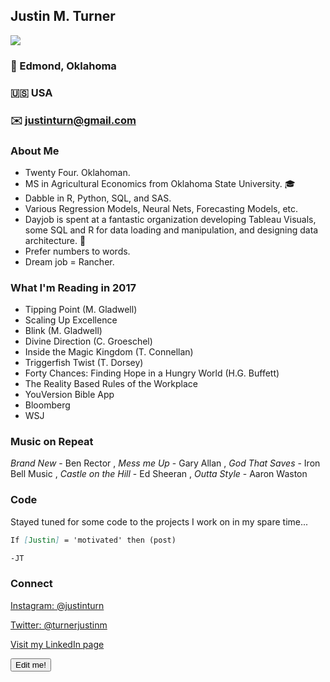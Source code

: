 <!-- https://guides.github.com/features/mastering-markdown/ for markdown guide --> 
<!-- Global site tag (gtag.js) - Google Analytics -->
<script async src="https://www.googletagmanager.com/gtag/js?id=UA-110464159-1"></script>
<script>
  window.dataLayer = window.dataLayer || [];
  function gtag(){dataLayer.push(arguments);}
  gtag('js', new Date());

  gtag('config', 'UA-110464159-1');
</script>


## Justin M. Turner
![](justinturn.github.io/headshot.png)

### :round_pushpin: Edmond, Oklahoma 
### :us: USA 
### :envelope: justinturn@gmail.com 


### About Me

* Twenty Four. Oklahoman. 
* MS in Agricultural Economics from Oklahoma State University. :mortar_board:
* Dabble in R, Python, SQL, and SAS. 
* Various Regression Models, Neural Nets, Forecasting Models, etc.
* Dayjob is spent at a fantastic organization developing Tableau Visuals, some SQL and R for data loading and manipulation, and designing data architecture. :office:
* Prefer numbers to words. 
* Dream job = Rancher. 

### What I'm Reading in 2017
 
* Tipping Point (M. Gladwell)
* Scaling Up Excellence
* Blink (M. Gladwell)
* Divine Direction (C. Groeschel)
* Inside the Magic Kingdom (T. Connellan)
* Triggerfish Twist (T. Dorsey)
* Forty Chances: Finding Hope in a Hungry World (H.G. Buffett)
* The Reality Based Rules of the Workplace
* YouVersion Bible App
* Bloomberg
* WSJ

### Music on Repeat

*Brand New* - Ben Rector , *Mess me Up* - Gary Allan , *God That Saves* - Iron Bell Music , *Castle on the Hill* - Ed Sheeran , *Outta Style* - Aaron Waston



### Code

Stayed tuned for some code to the projects I work on in my spare time...
```markdown
If [Justin] = 'motivated' then (post)

-JT
```

### Connect

[Instagram: @justinturn](https://www.instagram.com/justinturn/)  

[Twitter: @turnerjustinm](https://twitter.com/turnerjustinm)  

[Visit my LinkedIn page](https://www.linkedin.com/in/justin-turner-b9012966/)  

<!-- LineChart generated in R 3.4.1 by googleVis 0.6.2 package -->
<!-- Sat Nov 25 10:34:08 2017 -->


<!-- jsHeader -->
<script type="text/javascript">


// jsData 
function gvisDataLineChartID16c03ac86151 () {
var data = new google.visualization.DataTable();
var datajson =
[
 [
1992,
91.67
],
[
1993,
97.54
],
[
1994,
88.83
],
[
1995,
73.54
],
[
1996,
62.8
],
[
1997,
86.8
],
[
1998,
82.08
],
[
1999,
87.28
],
[
2000,
98.77
],
[
2001,
101.32
],
[
2002,
91.45
],
[
2003,
100.47
],
[
2004,
120.46
],
[
2005,
129.27
],
[
2006,
126.11
],
[
2007,
121.72
],
[
2008,
115.55
],
[
2009,
108.51
],
[
2010,
123.08
],
[
2011,
147.06
],
[
2012,
169.6
],
[
2013,
173.07
],
[
2014,
245.25
],
[
2015,
249.92
],
[
2016,
163.98
] 
];
data.addColumn('number','year');
data.addColumn('number','price');
data.addRows(datajson);
return(data);
}


// jsDrawChart
function drawChartLineChartID16c03ac86151() {
var data = gvisDataLineChartID16c03ac86151();
var options = {};
options["allowHtml"] = true;


    chartLineChartID16c03ac86151 = new google.visualization.ChartWrapper({
    dataTable: data,       
    chartType: 'LineChart',
    containerId: 'LineChartID16c03ac86151',
    options: options
    });
    chartLineChartID16c03ac86151.draw();
    

}

  function openEditorLineChartID16c03ac86151() {
  var editor = new google.visualization.ChartEditor();
  google.visualization.events.addListener(editor, 'ok',
  function() { 
  chartLineChartID16c03ac86151 = editor.getChartWrapper();  
  chartLineChartID16c03ac86151.draw(document.getElementById('LineChartID16c03ac86151')); 
  }); 
  editor.openDialog(chartLineChartID16c03ac86151);
  }
    


// jsDisplayChart
(function() {
var pkgs = window.__gvisPackages = window.__gvisPackages || [];
var callbacks = window.__gvisCallbacks = window.__gvisCallbacks || [];
var chartid = "charteditor";
  
// Manually see if chartid is in pkgs (not all browsers support Array.indexOf)
var i, newPackage = true;
for (i = 0; newPackage && i < pkgs.length; i++) {
if (pkgs[i] === chartid)
newPackage = false;
}
if (newPackage)
  pkgs.push(chartid);
  
// Add the drawChart function to the global list of callbacks
callbacks.push(drawChartLineChartID16c03ac86151);
})();
function displayChartLineChartID16c03ac86151() {
  var pkgs = window.__gvisPackages = window.__gvisPackages || [];
  var callbacks = window.__gvisCallbacks = window.__gvisCallbacks || [];
  window.clearTimeout(window.__gvisLoad);
  // The timeout is set to 100 because otherwise the container div we are
  // targeting might not be part of the document yet
  window.__gvisLoad = setTimeout(function() {
  var pkgCount = pkgs.length;
  google.load("visualization", "1", { packages:pkgs, callback: function() {
  if (pkgCount != pkgs.length) {
  // Race condition where another setTimeout call snuck in after us; if
  // that call added a package, we must not shift its callback
  return;
}
while (callbacks.length > 0)
callbacks.shift()();
} });
}, 100);
}


// jsFooter
</script>


<!-- jsChart -->  
<script type="text/javascript" src="https://www.google.com/jsapi?callback=displayChartLineChartID16c03ac86151"></script>


<!-- divChart -->
<input type='button' onclick='openEditorLineChartID16c03ac86151()' value='Edit me!'/>  
<div id="LineChartID16c03ac86151" 
  style="width: 500; height: automatic;">
</div>


